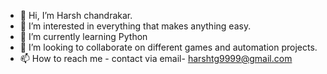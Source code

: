 - 👋 Hi, I’m Harsh chandrakar.
- 👀 I’m interested in everything that makes anything easy.
- 🌱 I’m currently learning Python
- 💞️ I’m looking to collaborate on different games and automation projects.
- 📫 How to reach me - contact via email- harshtg9999@gmail.com

<!---
Rikashiii/Rikashiii is a ✨ special ✨ repository because its `README.md` (this file) appears on your GitHub profile.
You can click the Preview link to take a look at your changes.
--->
